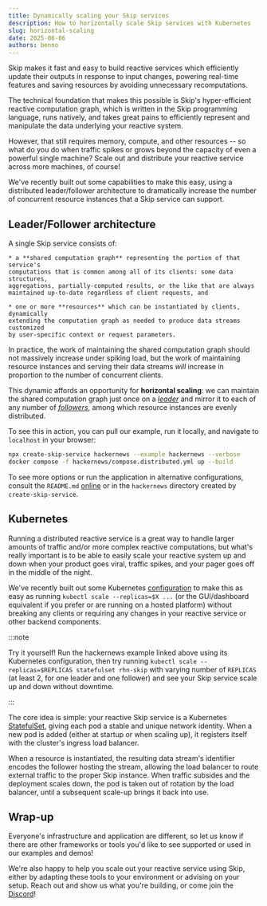 ```yaml
---
title: Dynamically scaling your Skip services
description: How to horizontally scale Skip services with Kubernetes
slug: horizontal-scaling
date: 2025-06-06
authors: benno
---
```


Skip makes it fast and easy to build reactive services which efficiently update
their outputs in response to input changes, powering real-time features and
saving resources by avoiding unnecessary recomputations.

The technical foundation that makes this possible is Skip's hyper-efficient
reactive computation graph, which is written in the Skip programming language,
runs natively, and takes great pains to efficiently represent and manipulate
the data underlying your reactive system.

However, that still requires memory, compute, and other resources -- so what do
you do when traffic spikes or grows beyond the capacity of even a powerful
single machine? Scale out and distribute your reactive service across more
machines, of course!

<!--truncate-->

We've recently built out some capabilities to make this easy, using a
distributed leader/follower architecture to dramatically increase the number of
concurrent resource instances that a Skip service can support.

## Leader/Follower architecture

A single Skip service consists of:

    * a **shared computation graph** representing the portion of that service's
	computations that is common among all of its clients: some data structures,
	aggregations, partially-computed results, or the like that are always
	maintained up-to-date regardless of client requests, and

    * one or more **resources** which can be instantiated by clients, dynamically
	extending the computation graph as needed to produce data streams customized
	by user-specific context or request parameters.

In practice, the work of maintaining the shared computation graph should not
massively increase under spiking load, but the work of maintaining resource
instances and serving their data streams _will_ increase in proportion to the
number of concurrent clients.

This dynamic affords an opportunity for **horizontal scaling**: we can maintain the
shared computation graph just once on a
[_leader_](https://skiplabs.io/docs/api/helpers/functions/asLeader) and mirror
it to each of any number of
[_followers_](https://skiplabs.io/docs/api/helpers/functions/asFollower),
among which resource instances are evenly distributed.

To see this in action, you can pull our example, run it locally, and navigate to
`localhost` in your browser:

```bash
npx create-skip-service hackernews --example hackernews --verbose
docker compose -f hackernews/compose.distributed.yml up --build
```

To see more options or run the application in alternative configurations,
consult the `README.md`
[online](https://github.com/SkipLabs/skip/tree/main/examples/hackernews/README.md)
or in the `hackernews` directory created by `create-skip-service`.

## Kubernetes

Running a distributed reactive service is a great way to handle larger amounts
of traffic and/or more complex reactive computations, but what's really
important is to be able to easily scale your reactive system up and down when
your product goes viral, traffic spikes, and your pager goes off in the middle
of the night.

We've recently built out some Kubernetes
[configuration](https://github.com/SkipLabs/skip/tree/main/examples/hackernews/kubernetes/distributed_skip)
to make this as easy as running `kubectl scale --replicas=$X ...` (or the
GUI/dashboard equivalent if you prefer or are running on a hosted platform)
without breaking any clients or requiring any changes in your reactive service
or other backend components.

:::note

Try it yourself! Run the hackernews example linked above using its Kubernetes
configuration, then try running `kubectl scale --replicas=$REPLICAS statefulset
rhn-skip` with varying number of `REPLICAS` (at least 2, for one leader and one
follower) and see your Skip service scale up and down without downtime.

:::


The core idea is simple: your reactive Skip service is a Kubernetes
[StatefulSet](https://kubernetes.io/docs/concepts/workloads/controllers/statefulset/),
giving each pod a stable and unique network identity.  When a new pod is added
(either at startup or when scaling up), it registers itself with the cluster's
ingress load balancer.

When a resource is instantiated, the resulting data stream's identifier encodes
the follower hosting the stream, allowing the load balancer to route external
traffic to the proper Skip instance.  When traffic subsides and the deployment
scales down, the pod is taken out of rotation by the load balancer, until a
subsequent scale-up brings it back into use.

## Wrap-up

Everyone's infrastructure and application are different, so let us know if there
are other frameworks or tools you'd like to see supported or used in our
examples and demos!

We're also happy to help you scale out your reactive service using Skip, either
by adapting these tools to your environment or advising on your setup.  Reach
out and show us what you're building, or come join the
[Discord](https://discord.gg/rby6YUqGxQ)!

